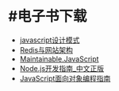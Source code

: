 #电子书下载
=====
+ [javascript设计模式](http://vdisk.weibo.com/s/pbhkN)
+ [Redis与网站架构](http://vdisk.weibo.com/s/qYpvg)
+ [Maintainable.JavaScript](http://vdisk.weibo.com/s/o3Kpi)
+ [Node.js开发指南_中文正版](http://vdisk.weibo.com/s/n9jHL)
+ [JavaScript面向对象编程指南](http://johnqing.github.com/pdf/javascript-oo.pdf)
